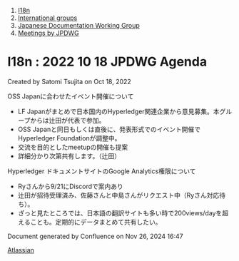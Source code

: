 1. [I18n](index.html)
2. [International groups](International-groups_22970373.html)
3. [Japanese Documentation Working Group](Japanese-Documentation-Working-Group_22970444.html)
4. [Meetings by JPDWG](Meetings-by-JPDWG_22970537.html)

# I18n : 2022 10 18 JPDWG Agenda

Created by Satomi Tsujita on Oct 18, 2022

OSS Japanに合わせたイベント開催について

- LF Japanがまとめで日本国内のHyperledger関連企業から意見募集。本グループからは辻田が代表で参加。
- OSS Japanと同日もしくは直後に、発表形式でのイベント開催でHyperledger Foundationが調整中。
- 交流を目的としたmeetupの開催も提案
- 詳細分かり次第共有します。（辻田）

Hyperledger ドキュメントサイトのGoogle Analytics権限について

- Ryさんから9/21にDiscordで案内あり
- 辻田が招待受理済み、佐藤さんと中島さんがリクエスト中（Ryさん対応待ち）。
- ざっと見たところでは、日本語の翻訳サイトも多い時で200views/dayを超えることも。定期的にデータまとめて共有したい。

Document generated by Confluence on Nov 26, 2024 16:47

[Atlassian](http://www.atlassian.com/)

